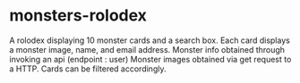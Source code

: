 # monsters-rolodex
A rolodex displaying 10 monster cards and a search box.
Each card displays a monster image, name, and email address.
Monster info obtained through invoking an api (endpoint : user)
Monster images obtained via get request to a HTTP. 
Cards can be filtered accordingly.  
